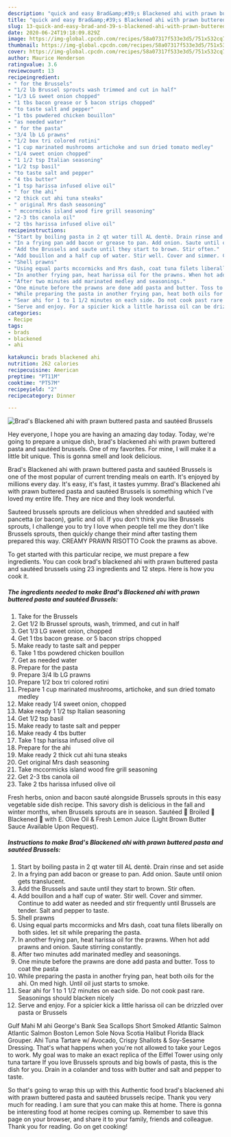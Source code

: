 ```yaml
---
description: "quick and easy Brad&amp;#39;s Blackened ahi with prawn buttered pasta and sautéed Brussels | how to make easy Brad&amp;#39;s Blackened ahi with prawn buttered pasta and sautéed Brussels"
title: "quick and easy Brad&amp;#39;s Blackened ahi with prawn buttered pasta and sautéed Brussels | how to make easy Brad&amp;#39;s Blackened ahi with prawn buttered pasta and sautéed Brussels"
slug: 13-quick-and-easy-brad-and-39-s-blackened-ahi-with-prawn-buttered-pasta-and-sauteed-brussels-how-to-make-easy-brad-and-39-s-blackened-ahi-with-prawn-buttered-pasta-and-sauteed-brussels
date: 2020-06-24T19:18:09.829Z
image: https://img-global.cpcdn.com/recipes/58a07317f533e3d5/751x532cq70/brads-blackened-ahi-with-prawn-buttered-pasta-and-sauteed-brussels-recipe-main-photo.jpg
thumbnail: https://img-global.cpcdn.com/recipes/58a07317f533e3d5/751x532cq70/brads-blackened-ahi-with-prawn-buttered-pasta-and-sauteed-brussels-recipe-main-photo.jpg
cover: https://img-global.cpcdn.com/recipes/58a07317f533e3d5/751x532cq70/brads-blackened-ahi-with-prawn-buttered-pasta-and-sauteed-brussels-recipe-main-photo.jpg
author: Maurice Henderson
ratingvalue: 3.6
reviewcount: 13
recipeingredient:
- " for the Brussels"
- "1/2 lb Brussel sprouts wash trimmed and cut in half"
- "1/3 LG sweet onion chopped"
- "1 tbs bacon grease or 5 bacon strips chopped"
- "to taste salt and pepper"
- "1 tbs powdered chicken bouillon"
- "as needed water"
- " for the pasta"
- "3/4 lb LG prawns"
- "1/2 box tri colored rotini"
- "1 cup marinated mushrooms artichoke and sun dried tomato medley"
- "1/4 sweet onion chopped"
- "1 1/2 tsp Italian seasoning"
- "1/2 tsp basil"
- "to taste salt and pepper"
- "4 tbs butter"
- "1 tsp harissa infused olive oil"
- " for the ahi"
- "2 thick cut ahi tuna steaks"
- " original Mrs dash seasoning"
- " mccormicks island wood fire grill seasoning"
- "2-3 tbs canola oil"
- "2 tbs harissa infused olive oil"
recipeinstructions:
- "Start by boiling pasta in 2 qt water till AL dentè. Drain rinse and set aside"
- "In a frying pan add bacon or grease to pan. Add onion. Saute until onion gets translucent."
- "Add the Brussels and saute until they start to brown. Stir often."
- "Add bouillon and a half cup of water. Stir well. Cover and simmer. Continue to add water as needed and stir frequently until Brussels are tender. Salt and pepper to taste."
- "Shell prawns"
- "Using equal parts mccormicks and Mrs dash, coat tuna filets liberally on both sides. let sit while preparing the pasta."
- "In another frying pan, heat harissa oil for the prawns. When hot add prawns and onion. Saute stirring constantly."
- "After two minutes add marinated medley and seasonings."
- "One minute before the prawns are done add pasta and butter. Toss to coat the pasta"
- "While preparing the pasta in another frying pan, heat both oils for the ahi. On med high. Until oil just starts to smoke."
- "Sear ahi for 1 to 1 1/2 minutes on each side. Do not cook past rare. Seasonings should blacken nicely"
- "Serve and enjoy. For a spicier kick a little harissa oil can be drizzled over pasta or Brussels"
categories:
- Recipe
tags:
- brads
- blackened
- ahi

katakunci: brads blackened ahi 
nutrition: 262 calories
recipecuisine: American
preptime: "PT11M"
cooktime: "PT57M"
recipeyield: "2"
recipecategory: Dinner

---
```



![Brad&#39;s Blackened ahi with prawn buttered pasta and sautéed Brussels](https://img-global.cpcdn.com/recipes/58a07317f533e3d5/751x532cq70/brads-blackened-ahi-with-prawn-buttered-pasta-and-sauteed-brussels-recipe-main-photo.jpg)

Hey everyone, I hope you are having an amazing day today. Today, we're going to prepare a unique dish, brad&#39;s blackened ahi with prawn buttered pasta and sautéed brussels. One of my favorites. For mine, I will make it a little bit unique. This is gonna smell and look delicious.

Brad&#39;s Blackened ahi with prawn buttered pasta and sautéed Brussels is one of the most popular of current trending meals on earth. It's enjoyed by millions every day. It's easy, it's fast, it tastes yummy. Brad&#39;s Blackened ahi with prawn buttered pasta and sautéed Brussels is something which I've loved my entire life. They are nice and they look wonderful.

Sauteed brussels sprouts are delicious when shredded and sautéed with pancetta (or bacon), garlic and oil. If you don&#39;t think you like Brussels sprouts, I challenge you to try I love when people tell me they don&#39;t like Brussels sprouts, then quickly change their mind after tasting them prepared this way. CREAMY PRAWN RISOTTO Cook the prawns as above.


To get started with this particular recipe, we must prepare a few ingredients. You can cook brad&#39;s blackened ahi with prawn buttered pasta and sautéed brussels using 23 ingredients and 12 steps. Here is how you cook it.

<!--inarticleads1-->

##### The ingredients needed to make Brad&#39;s Blackened ahi with prawn buttered pasta and sautéed Brussels:

1. Take  for the Brussels
1. Get 1/2 lb Brussel sprouts, wash, trimmed, and cut in half
1. Get 1/3 LG sweet onion, chopped
1. Get 1 tbs bacon grease. or 5 bacon strips chopped
1. Make ready to taste salt and pepper
1. Take 1 tbs powdered chicken bouillon
1. Get as needed water
1. Prepare  for the pasta
1. Prepare 3/4 lb LG prawns
1. Prepare 1/2 box tri colored rotini
1. Prepare 1 cup marinated mushrooms, artichoke, and sun dried tomato medley
1. Make ready 1/4 sweet onion, chopped
1. Make ready 1 1/2 tsp Italian seasoning
1. Get 1/2 tsp basil
1. Make ready to taste salt and pepper
1. Make ready 4 tbs butter
1. Take 1 tsp harissa infused olive oil
1. Prepare  for the ahi
1. Make ready 2 thick cut ahi tuna steaks
1. Get  original Mrs dash seasoning
1. Take  mccormicks island wood fire grill seasoning
1. Get 2-3 tbs canola oil
1. Take 2 tbs harissa infused olive oil


Fresh herbs, onion and bacon sauté alongside Brussels sprouts in this easy vegetable side dish recipe. This savory dish is delicious in the fall and winter months, when Brussels sprouts are in season. Sautéed  Broiled  Blackened  with E. Olive Oil &amp; Fresh Lemon Juice (Light Brown Butter Sauce Available Upon Request). 

<!--inarticleads2-->

##### Instructions to make Brad&#39;s Blackened ahi with prawn buttered pasta and sautéed Brussels:

1. Start by boiling pasta in 2 qt water till AL dentè. Drain rinse and set aside
1. In a frying pan add bacon or grease to pan. Add onion. Saute until onion gets translucent.
1. Add the Brussels and saute until they start to brown. Stir often.
1. Add bouillon and a half cup of water. Stir well. Cover and simmer. Continue to add water as needed and stir frequently until Brussels are tender. Salt and pepper to taste.
1. Shell prawns
1. Using equal parts mccormicks and Mrs dash, coat tuna filets liberally on both sides. let sit while preparing the pasta.
1. In another frying pan, heat harissa oil for the prawns. When hot add prawns and onion. Saute stirring constantly.
1. After two minutes add marinated medley and seasonings.
1. One minute before the prawns are done add pasta and butter. Toss to coat the pasta
1. While preparing the pasta in another frying pan, heat both oils for the ahi. On med high. Until oil just starts to smoke.
1. Sear ahi for 1 to 1 1/2 minutes on each side. Do not cook past rare. Seasonings should blacken nicely
1. Serve and enjoy. For a spicier kick a little harissa oil can be drizzled over pasta or Brussels


Gulf Mahi M ahi George&#39;s Bank Sea Scallops Short Smoked Atlantic Salmon Atlantic Salmon Boston Lemon Sole Nova Scotia Halibut Florida Black Grouper. Ahi Tuna Tartare w/ Avocado, Crispy Shallots &amp; Soy-Sesame Dressing. That&#39;s what happens when you&#39;re not allowed to take your Legos to work. My goal was to make an exact replica of the Eiffel Tower using only tuna tartare If you love Brussels sprouts and big bowls of pasta, this is the dish for you. Drain in a colander and toss with butter and salt and pepper to taste. 

So that's going to wrap this up with this Authentic food brad&#39;s blackened ahi with prawn buttered pasta and sautéed brussels recipe. Thank you very much for reading. I am sure that you can make this at home. There is gonna be interesting food at home recipes coming up. Remember to save this page on your browser, and share it to your family, friends and colleague. Thank you for reading. Go on get cooking!
